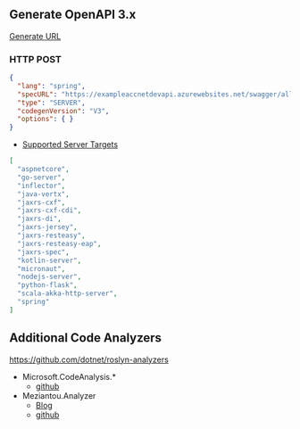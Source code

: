 
## Generate OpenAPI 3.x

[Generate URL](https://generator3.swagger.io/api/generate)

### HTTP POST

```json
{
  "lang": "spring",
  "specURL": "https://exampleaccnetdevapi.azurewebsites.net/swagger/all/swagger.json",
  "type": "SERVER",
  "codegenVersion": "V3",
  "options": { }
}
```

* [Supported Server Targets](https://generator3.swagger.io/index.html#/servers/languages)

```json 
[
  "aspnetcore",
  "go-server",
  "inflector",
  "java-vertx",
  "jaxrs-cxf",
  "jaxrs-cxf-cdi",
  "jaxrs-di",
  "jaxrs-jersey",
  "jaxrs-resteasy",
  "jaxrs-resteasy-eap",
  "jaxrs-spec",
  "kotlin-server",
  "micronaut",
  "nodejs-server",
  "python-flask",
  "scala-akka-http-server",
  "spring"
]
```

## Additional Code Analyzers

https://github.com/dotnet/roslyn-analyzers
* Microsoft.CodeAnalysis.*
  * [github](hhttps://github.com/dotnet/roslyn-analyzers)
* Meziantou.Analyzer
  * [Blog](https://www.meziantou.net/the-roslyn-analyzers-i-use.htm)
  * [github](https://github.com/meziantou/Meziantou.Analyzer)

